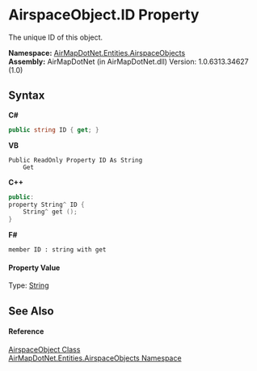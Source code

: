 # AirspaceObject.ID Property 
 

The unique ID of this object.

**Namespace:**&nbsp;<a href="N_AirMapDotNet_Entities_AirspaceObjects">AirMapDotNet.Entities.AirspaceObjects</a><br />**Assembly:**&nbsp;AirMapDotNet (in AirMapDotNet.dll) Version: 1.0.6313.34627 (1.0)

## Syntax

**C#**<br />
``` C#
public string ID { get; }
```

**VB**<br />
``` VB
Public ReadOnly Property ID As String
	Get
```

**C++**<br />
``` C++
public:
property String^ ID {
	String^ get ();
}
```

**F#**<br />
``` F#
member ID : string with get

```


#### Property Value
Type: <a href="http://msdn2.microsoft.com/en-us/library/s1wwdcbf" target="_blank">String</a>

## See Also


#### Reference
<a href="T_AirMapDotNet_Entities_AirspaceObjects_AirspaceObject">AirspaceObject Class</a><br /><a href="N_AirMapDotNet_Entities_AirspaceObjects">AirMapDotNet.Entities.AirspaceObjects Namespace</a><br />